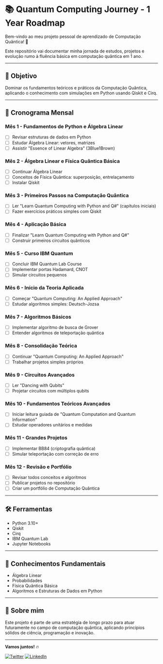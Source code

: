 # 📚 Quantum Computing Journey - 1 Year Roadmap

Bem-vindo ao meu projeto pessoal de aprendizado de Computação Quântica! 🚀

Este repositório vai documentar minha jornada de estudos, projetos e evolução rumo à fluência básica em computação quântica em 1 ano.

---

## 🎯 Objetivo

Dominar os fundamentos teóricos e práticos da Computação Quântica, aplicando o conhecimento com simulações em Python usando Qiskit e Cirq.

---

## 📅 Cronograma Mensal

### Mês 1 - Fundamentos de Python e Álgebra Linear
- [ ] Revisar estruturas de dados em Python
- [ ] Estudar Álgebra Linear: vetores, matrizes
- [ ] Assistir "Essence of Linear Algebra" (3Blue1Brown)

### Mês 2 - Álgebra Linear e Física Quântica Básica
- [ ] Continuar Álgebra Linear
- [ ] Conceitos de Física Quântica: superposição, entrelaçamento
- [ ] Instalar Qiskit

### Mês 3 - Primeiros Passos na Computação Quântica
- [ ] Ler "Learn Quantum Computing with Python and Q#" (capítulos iniciais)
- [ ] Fazer exercícios práticos simples com Qiskit

### Mês 4 - Aplicação Básica
- [ ] Finalizar "Learn Quantum Computing with Python and Q#"
- [ ] Construir primeiros circuitos quânticos

### Mês 5 - Curso IBM Quantum
- [ ] Concluir IBM Quantum Lab Course
- [ ] Implementar portas Hadamard, CNOT
- [ ] Simular circuitos pequenos

### Mês 6 - Início da Teoria Aplicada
- [ ] Começar "Quantum Computing: An Applied Approach"
- [ ] Estudar algoritmos simples: Deutsch-Jozsa

### Mês 7 - Algoritmos Básicos
- [ ] Implementar algoritmo de busca de Grover
- [ ] Entender algoritmos de teleportação quântica

### Mês 8 - Consolidação Teórica
- [ ] Continuar "Quantum Computing: An Applied Approach"
- [ ] Trabalhar projetos simples próprios

### Mês 9 - Circuitos Avançados
- [ ] Ler "Dancing with Qubits"
- [ ] Projetar circuitos com múltiplos qubits

### Mês 10 - Fundamentos Teóricos Avançados
- [ ] Iniciar leitura guiada de "Quantum Computation and Quantum Information"
- [ ] Estudar operadores unitários e medidas

### Mês 11 - Grandes Projetos
- [ ] Implementar BB84 (criptografia quântica)
- [ ] Simular teleportação com correção de erro

### Mês 12 - Revisão e Portfólio
- [ ] Revisar todos conceitos e algoritmos
- [ ] Publicar projetos no repositório
- [ ] Criar um portfólio de Computação Quântica

---

## 🛠️ Ferramentas
- Python 3.10+
- Qiskit
- Cirq
- IBM Quantum Lab
- Jupyter Notebooks

---

## 🧠 Conhecimentos Fundamentais
- Álgebra Linear
- Probabilidades
- Física Quântica Básica
- Algoritmos e Estruturas de Dados em Python

---

## 🚀 Sobre mim

Este projeto é parte de uma estratégia de longo prazo para atuar futuramente no campo de computação quântica, aplicando princípios sólidos de ciência, programação e inovação.

---

**Vamos juntos!** 🔥

[![Twitter](https://img.shields.io/badge/Twitter-%40MeuPerfil-blue)](https://x.com/edummorenoneto)
[![LinkedIn](https://img.shields.io/badge/LinkedIn-Conecte-se-blue)](https://www.linkedin.com/in/eduardo-moreno-neto/)

